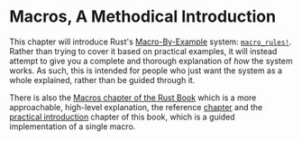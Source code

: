 # Macros, A Methodical Introduction

This chapter will introduce Rust's [Macro-By-Example][mbe] system: [`macro_rules!`][mbe]. Rather
than trying to cover it based on practical examples, it will instead attempt to give you a complete
and thorough explanation of *how* the system works. As such, this is intended for people who just
want the system as a whole explained, rather than be guided through it.

There is also the [Macros chapter of the Rust Book] which is a more approachable, high-level
explanation, the reference [chapter](https://doc.rust-lang.org/reference/macros-by-example.html)
and the [practical introduction](./macros-practical.html) chapter of this book, which is a guided
implementation of a single macro.


[mbe]: https://doc.rust-lang.org/reference/macros-by-example.html
[Macros chapter of the Rust Book]: https://doc.rust-lang.org/book/ch19-06-macros.html